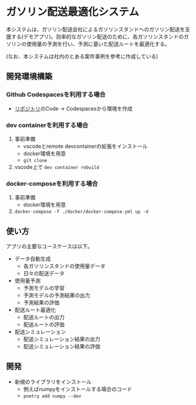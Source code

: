 # ガソリン配送最適化システム
本システムは、ガソリン配送会社によるガソリンスタンドへのガソリン配送を支援する(デモアプリ)。効率的なガソリン配送のために、各ガソリンスタンドのガソリンの使用量の予測を行い、予測に基いた配送ルートを最適化する。

(なお、本システムは社内のとある案件事例を参考に作成している)

## 開発環境構築
### Github Codespacesを利用する場合
- [リポジトリ](https://github.com/majitaki4ryu/qa_training)のCode -> Codespacesから環境を作成
### dev containerを利用する場合
1. 事前準備
    - vscodeとremote devcontainerの拡張をインストール
    - docker環境を用意
    - ```git clone```
2. vscode上で ```dev container rebuild```
### docker-composeを利用する場合
1. 事前準備
    - docker環境を用意
2. ```docker-compose -f ./docker/docker-compose.yml up -d```

## 使い方
アプリの主要なユースケースは以下。

- データ自動生成
    - 各ガソリンスタンドの使用量データ
    - 日々の配送データ
- 使用量予測
    - 予測モデルの学習
    - 予測モデルの予測結果の出力
    - 予測結果の評価
- 配送ルート最適化
    - 配送ルートの出力
    - 配送ルートの評価
- 配送シミュレーション
    - 配送シミュレーション結果の出力
    - 配送シミュレーション結果の評価

## 開発
- 新規のライブラリをインストール
    - 例えばnumpyをインストールする場合のコード
    - ```poetry add numpy --dev```